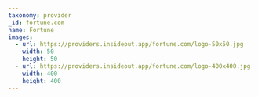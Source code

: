 ```yaml
---
taxonomy: provider
_id: fortune.com
name: Fortune
images:
  - url: https://providers.insideout.app/fortune.com/logo-50x50.jpg
    width: 50
    height: 50
  - url: https://providers.insideout.app/fortune.com/logo-400x400.jpg
    width: 400
    height: 400
---
```

